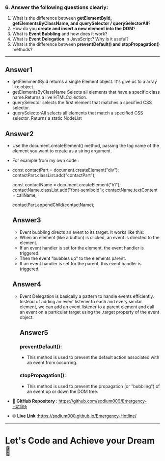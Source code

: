 


### 6. Answer the following questions clearly:

1. What is the difference between **getElementById, getElementsByClassName, and querySelector / querySelectorAll**?
2. How do you **create and insert a new element into the DOM**?
3. What is **Event Bubbling** and how does it work?
4. What is **Event Delegation** in JavaScript? Why is it useful?
5. What is the difference between **preventDefault() and stopPropagation()** methods?

---

## Answer1

- getElemmentById  returns a single Element object. It's give us to a array like object.
- getElementsByClassName Selects all elements that have a specific class name.Returns a live HTMLCollection.
- querySelector selects the first element that matches a specified CSS selector.
- querySelectorAll selects all elements that match a specified CSS selector. Returns a static NodeList

## Answer2
- Use the document.createElement() method, passing the tag name of the element you want to create as a string argument.
- For example from my own code :
- 
    const contactPart = document.createElement("div");
    contactPart.classList.add("contactPart");

    const contactName = document.createElement("h1");
    contactName.classList.add("font-semibold");
    contactName.textContent = callName;

    contactPart.appendChild(contactName);

    ## Answer3

    - Event bubbling directs an event to its target. It works like this:
    - When an element (like a button) is clicked, an event is directed to the element.
    - If an event handler is set for the element, the event handler is triggered.
    - Then the event "bubbles up" to the elements parent.
    - If an event handler is set for the parent, this event handler is triggered.
  

     ## Answer4
    - Event Delegation is basically a pattern to handle events efficiently. Instead of adding an event listener to each and every similar element, we can add an event listener to a parent element and call an event on a particular target using the .target property of the event object.

      ## Answer5

      ### preventDefault():
      - This method is used to prevent the default action associated with an event from occurring.
  
      ### stopPropagation():
      - This method is used to prevent the propagation (or "bubbling") of an event up or down the DOM tree.


- 📂 **GitHub Repository** : <https://github.com/sodium000/Emergency-Hotline>
- 🌐 **Live Link** :<https://sodium000.github.io/Emergency-Hotline/>

---

# Let's Code and Achieve your Dream 🎯
